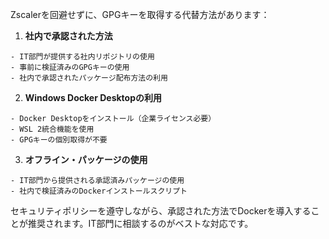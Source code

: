 Zscalerを回避せずに、GPGキーを取得する代替方法があります：

1. **社内で承認された方法**
```plaintext
- IT部門が提供する社内リポジトリの使用
- 事前に検証済みのGPGキーの使用
- 社内で承認されたパッケージ配布方法の利用
```

2. **Windows Docker Desktopの利用**
```plaintext
- Docker Desktopをインストール（企業ライセンス必要）
- WSL 2統合機能を使用
- GPGキーの個別取得が不要
```

3. **オフライン・パッケージの使用**
```plaintext
- IT部門から提供される承認済みパッケージの使用
- 社内で検証済みのDockerインストールスクリプト
```

セキュリティポリシーを遵守しながら、承認された方法でDockerを導入することが推奨されます。IT部門に相談するのがベストな対応です。